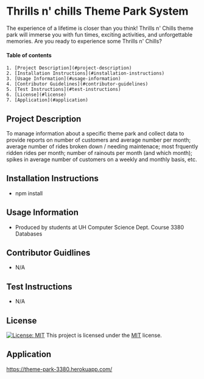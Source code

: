 # Thrills n' chills Theme Park System

The experience of a lifetime is closer than you think! Thrills n' Chills theme park will immerse you with fun times, exciting activities, and unforgettable memories. Are you ready to experience some Thrills n' Chills?

#### Table of contents

    1. [Project Description](#project-description)
    2. [Installation Instructions](#installation-instructions)
    3. [Usage Information](#usage-information)
    4. [Contributor Guidelines](#contributor-guidelines)
    5. [Test Instructions](#test-instructions)
    6. [License](#license)
    7. [Application](#application)

## Project Description
To manage information about a specific theme park and collect data to provide reports on number of customers and average number per month; average number of rides broken down / needing maintenace; most frquently ridden rides per month; number of rainouts per month (and which month); spikes in average number of customers on a weekly and monthly basis, etc.

    
## Installation Instructions
* npm install
    
## Usage Information
* Produced by students at UH Computer Science Dept. Course 3380 Databases
    
## Contributor Guidlines
* N/A
    
## Test Instructions
* N/A
    
## License 

[![License: MIT](https://img.shields.io/badge/License-MIT-yellow.svg)](https://opensource.org/licenses/MIT) This project is licensed under the [MIT](https://opensource.org/licenses/MIT) license.
    
## Application 

https://theme-park-3380.herokuapp.com/